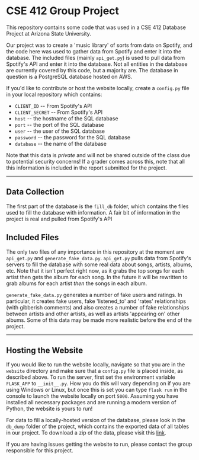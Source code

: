 # CSE 412 Group Project

This repository contains some code that was used in a CSE 412 Database Project at Arizona State University.

Our project was to create a 'music library' of sorts from data on Spotify, and the code here was used to gather data from Spotify and enter it into the database. The included files (mainly `api_get.py`) is used to pull data from Spotify's API and enter it into the database. Not all entities in the database are currently covered by this code, but a majority are. The database in question is a PostgreSQL database hosted on AWS.

If you'd like to contribute or host the website locally, create a `config.py` file in your local repository which contains:
 - `CLIENT_ID` -- From Spotify's API
 - `CLIENT_SECRET` -- From Spotify's API
 - `host` -- the hostname of the SQL database
 - `port` -- the port of the SQL database
 - `user` -- the user of the SQL database
 - `password` -- the password for the SQL database
 - `database` -- the name of the database
 
Note that this data is _private_ and will not be shared outside of the class due to potential security concerns! If a grader comes across this, note that all this information is included in the report submitted for the project.

---

## Data Collection

The first part of the database is the `fill_db` folder, which contains the files used to fill the database with information. A fair bit of information in the project is real and pulled from Spotify's API

## Included Files
The only two files of any importance in this repository at the moment are `api_get.py` and `generate_fake_data.py`. `api_get.py` pulls data from Spotify's servers to fill the database with some real data about songs, artists, albums, etc. Note that it isn't perfect right now, as it grabs the top songs for each artist then gets the album for each song. In the future it will be rewritten to grab albums for each artist _then_ the songs in each album.

`generate_fake_data.py` generates a number of fake users and ratings. In particular, it creates fake users, fake 'listened_to' and 'rates' relationships (with gibberish comments) and also creates a number of fake relationships between artists and other artists, as well as artists 'appearing on' other albums. Some of this data may be made more realistic before the end of the project.

---

## Hosting the Website

If you would like to run the website locally, navigate so that you are in the `website` directory and make sure that a `config.py` file is placed inside, as described above. To run the server, first set the environment variable `FLASK_APP` to `__init__.py`. How you do this will vary depending on if you are using Windows or Linux, but once this is set you can type `flask run` in the console to launch the website locally on port `5000`. Assuming you have installed all necessary packages and are running a modern version of Python, the website is yours to run!

For data to fill a locally-hosted version of the database, please look in the `db_dump` folder of the project, which contains the exported data of all tables in our project. To download a zip of the data, please visit this [link](https://drive.google.com/file/d/1pl704g8YnwuMO9Vvh2_Dyj4G0Hfjaq_j/view?usp=sharing).

If you are having issues getting the website to run, please contact the group responsible for this project.
